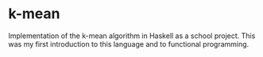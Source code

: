 # k-mean

Implementation of the k-mean algorithm in Haskell as a school project.
This was my first introduction to this language and to functional programming.
